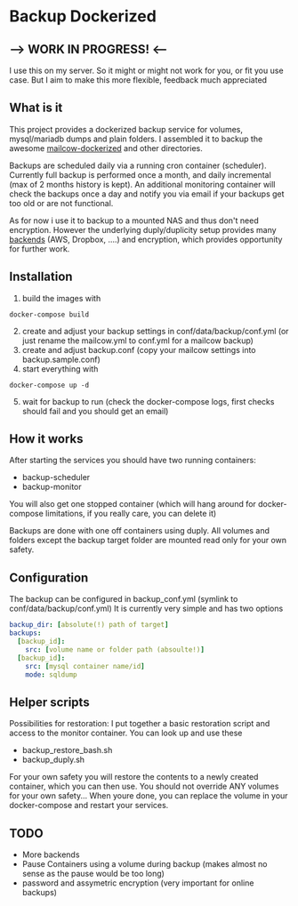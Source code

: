 # Backup Dockerized

## --> WORK IN PROGRESS! <--
I use this on my server. So it might or might not work for you, or fit you use case.
But I aim to make this more flexible, feedback much appreciated

## What is it
This project provides a dockerized backup service for volumes, mysql/mariadb dumps and plain folders. I assembled it to backup the awesome [mailcow-dockerized](https://www.github.com/mailcow/mailcow-dockerized) and other directories.

Backups are scheduled daily via a running cron container (scheduler). Currently full backup is performed once a month, and daily incremental (max of 2 months history is kept). An additional monitoring container will check the backups once a day and notify you via email if your backups get too old or are not functional.

As for now i use it to backup to a mounted NAS and thus don't need encryption.
However the underlying duply/duplicity setup provides many [backends](https://github.com/blacklabelops/volumerize/tree/master/backends) (AWS, Dropbox, ....) and encryption, which provides opportunity for further work.

## Installation
1. build the images with
```
docker-compose build
```
2. create and adjust your backup settings in conf/data/backup/conf.yml (or just rename the mailcow.yml to conf.yml for a mailcow backup) 
3. create and adjust backup.conf (copy your mailcow settings into backup.sample.conf)
4. start everything with
```
docker-compose up -d
```
5. wait for backup to run (check the docker-compose logs, first checks should fail and you should get an email)

## How it works
After starting the services you should have two running containers:
 + backup-scheduler
 + backup-monitor

You will also get one stopped container (which will hang around for docker-compose limitations, if you really care, you can delete it)

Backups are done with one off containers using duply. All volumes and folders except the backup target folder are mounted read only for your own safety.

## Configuration
The backup can be configured in backup_conf.yml (symlink to conf/data/backup/conf.yml)
It is currently very simple and has two options

```yaml
backup_dir: [absolute(!) path of target]
backups:
  [backup_id]:
    src: [volume name or folder path (absoulte!)]
  [backup_id]:
    src: [mysql container name/id]
    mode: sqldump
```

## Helper scripts

Possibilities for restoration:
I put together a basic restoration script and access to the monitor container.
You can look up and use these

+ backup_restore_bash.sh
+ backup_duply.sh

For your own safety you will restore the contents to a newly created container, which you can then use.
You should not override ANY volumes for your own safety...
When youre done, you can replace the volume in your docker-compose and restart your services.

## TODO
 + More backends
 + Pause Containers using a volume during backup (makes almost no sense as the pause would be too long)
 + password and assymetric encryption (very important for online backups)
